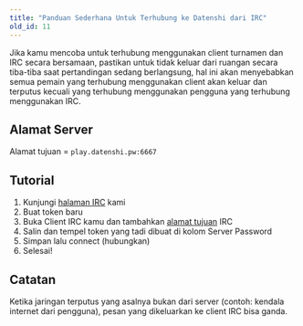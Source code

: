 ```yaml
---
title: "Panduan Sederhana Untuk Terhubung ke Datenshi dari IRC"
old_id: 11
---
```


Jika kamu mencoba untuk terhubung menggunakan client turnamen dan IRC secara bersamaan, pastikan untuk tidak keluar dari ruangan secara tiba-tiba saat pertandingan sedang berlangsung, hal ini akan menyebabkan semua pemain yang terhubung menggunakan client akan keluar dan terputus kecuali yang terhubung menggunakan pengguna yang terhubung menggunakan IRC.

## Alamat Server

Alamat tujuan = `play.datenshi.pw:6667`

## Tutorial

1. Kunjungi [halaman IRC](/irc) kami
2. Buat token baru
3. Buka Client IRC kamu dan tambahkan [alamat tujuan](#alamat-server) IRC
4. Salin dan tempel token yang tadi dibuat di kolom Server Password
5. Simpan lalu connect (hubungkan)
6. Selesai!

## Catatan

Ketika jaringan terputus yang asalnya bukan dari server (contoh: kendala internet dari pengguna), pesan yang dikeluarkan ke client IRC bisa ganda.
